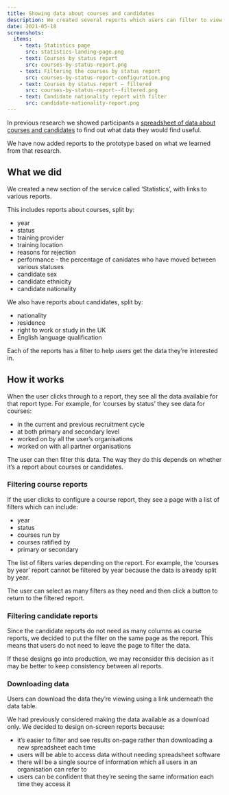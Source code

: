 ```yaml
---
title: Showing data about courses and candidates
description: We created several reports which users can filter to view and download data they need
date: 2021-05-18
screenshots:
  items:
    - text: Statistics page
      src: statistics-landing-page.png
    - text: Courses by status report
      src: courses-by-status-report.png
    - text: Filtering the courses by status report
      src: courses-by-status-report-configuration.png
    - text: Courses by status report – filtered
      src: courses-by-status-report--filtered.png
    - text: Candidate nationality report with filter
      src: candidate-nationality-report.png
---
```


In previous research we showed participants a [spreadsheet of data about courses and candidates](/manage-teacher-training-applications/finding-out-what-data-our-users-need/) to find out what data they would find useful.

We have now added reports to the prototype based on what we learned from that research.

## What we did

We created a new section of the service called ‘Statistics’, with links to various reports.

This includes reports about courses, split by:

- year
- status
- training provider
- training location
- reasons for rejection
- performance - the percentage of canidates who have moved between various statuses
- candidate sex
- candidate ethnicity
- candidate nationality

We also have reports about candidates, split by:

- nationality
- residence
- right to work or study in the UK
- English language qualification

Each of the reports has a filter to help users get the data they’re interested in.

## How it works

When the user clicks through to a report, they see all the data available for that report type. For example, for ‘courses by status’ they see data for courses:

- in the current and previous recruitment cycle
- at both primary and secondary level
- worked on by all the user’s organisations
- worked on with all partner organisations

The user can then filter this data. The way they do this depends on whether it’s a report about courses or candidates.

### Filtering course reports

If the user clicks to configure a course report, they see a page with a list of filters which can include:

- year
- status
- courses run by
- courses ratified by
- primary or secondary

The list of filters varies depending on the report. For example, the ‘courses by year’ report cannot be filtered by year because the data is already split by year.

The user can select as many filters as they need and then click a button to return to the filtered report.

### Filtering candidate reports

Since the candidate reports do not need as many columns as course reports, we decided to put the filter on the same page as the report. This means that users do not need to leave the page to filter the data.

If these designs go into production, we may reconsider this decision as it may be better to keep consistency between all reports.

### Downloading data

Users can download the data they’re viewing using a link underneath the data table.

We had previously considered making the data available as a download only. We decided to design on-screen reports because: 

- it’s easier to filter and see results on-page rather than downloading a new spreadsheet each time
- users will be able to access data without needing spreadsheet software
- there will be a single source of information which all users in an organisation can refer to
- users can be confident that they’re seeing the same information each time they access it
